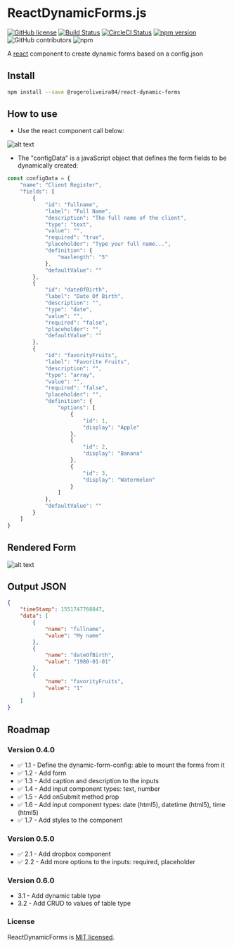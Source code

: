 # ReactDynamicForms.js

[![GitHub license](https://img.shields.io/badge/license-MIT-blue.svg)](https://github.com/rogeroliveira84/react-dynamic-forms/blob/master/LICENSE) [![Build Status](https://travis-ci.com/rogeroliveira84/react-dynamic-forms.svg?branch=master)](https://travis-ci.com/rogeroliveira84/react-dynamic-forms) [![CircleCI Status](https://circleci.com/gh/rogeroliveira84/react-dynamic-forms.svg?style=shield&circle-token=:circle-token)](https://circleci.com/gh/rogeroliveira84/react-dynamic-forms) [![npm version](https://badge.fury.io/js/%40rogeroliveira84%2Freact-dynamic-forms.svg)](https://badge.fury.io/js/%40rogeroliveira84%2Freact-dynamic-forms) ![GitHub contributors](https://img.shields.io/github/contributors/rogeroliveira84/react-dynamic-forms.svg?color=orange) ![npm](https://img.shields.io/npm/dt/@rogeroliveira84/react-dynamic-forms.svg?color=blue)

A [react](https://reactjs.org/) component to create dynamic forms based on a config.json

## Install

```bash
npm install --save @rogeroliveira84/react-dynamic-forms
```

## How to use

* Use the react component call below:

![alt text](https://github.com/rogeroliveira84/react-dynamic-forms/blob/master/.github/screenshot2.png)

* The "configData" is a javaScript object that defines the form fields to be dynamically created:

```javascript
const configData = {
    "name": "Client Register",
    "fields": [
        {
            "id": "fullname",
            "label": "Full Name",
            "description": "The full name of the client",
            "type": "text",
            "value": "",
            "required": "true",
            "placeholder": "Type your full name...",
            "definition": {
                "maxlength": "5"
            },
            "defaultValue": ""
        },
        {
            "id": "dateOfBirth",
            "label": "Date Of Birth",
            "description": "",
            "type": "date",
            "value": "",
            "required": "false",
            "placeholder": "",
            "defaultValue": ""
        },
        {
            "id": "favorityFruits",
            "label": "Favorite Fruits",
            "description": "",
            "type": "array",
            "value": "",
            "required": "false",
            "placeholder": "",
            "definition": {
                "options": [
                    {
                        "id": 1,
                        "display": "Apple"
                    },
                    {
                        "id": 2,
                        "display": "Banana"
                    },
                    {
                        "id": 3,
                        "display": "Watermelon"
                    }
                ]
            },
            "defaultValue": ""
        }
    ]
}
```

## Rendered Form
![alt text](https://github.com/rogeroliveira84/react-dynamic-forms/blob/master/.github/screenshot1.png)


## Output JSON

```json
{
    "timeStamp": 1551747768847,
    "data": [
        {
            "name": "fullname",
            "value": "My name"
        },
        {
            "name": "dateOfBirth",
            "value": "1980-01-01"
        },
        {
            "name": "favorityFruits",
            "value": "1"
        }
    ]
}
```
  

## Roadmap

### Version 0.4.0 

- :white_check_mark: 1.1 - Define the dynamic-form-config: able to mount the forms from it
- :white_check_mark: 1.2 - Add form
- :white_check_mark: 1.3 - Add caption and description to the inputs
- :white_check_mark: 1.4 - Add input component types: text, number
- :white_check_mark: 1.5 - Add onSubmit method prop
- :white_check_mark: 1.6 - Add input component types: date (html5), datetime (html5), time (html5)
- :white_check_mark: 1.7 - Add styles to the component

### Version 0.5.0

- :white_check_mark: 2.1 - Add dropbox component
- :white_check_mark: 2.2 - Add more options to the inputs: required, placeholder

### Version 0.6.0

- 3.1 - Add dynamic table type
- 3.2 - Add CRUD to values of table type

### License

ReactDynamicForms is [MIT licensed](./LICENSE).

